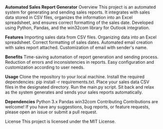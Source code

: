 **Automated Sales Report Generator**
Overview
This project is an automated system for generating and sending sales reports. It integrates with sales data stored in CSV files, organizes the information into an Excel spreadsheet, and ensures correct formatting of the sales date. Developed using Python, Pandas, and the win32com library for Outlook integration.

**Features**
Importing sales data from CSV files.
Organizing data into an Excel spreadsheet.
Correct formatting of sales dates.
Automated email creation with sales report attached.
Customization of email with sender's name.

**Benefits**
Time-saving automation of report generation and sending process.
Reduction of errors and inconsistencies in reports.
Easy configuration and customization according to user needs.

**Usage**
Clone the repository to your local machine.
Install the required dependencies: pip install -r requirements.txt.
Place your sales data CSV files in the designated directory.
Run the main.py script.
Sit back and relax as the system generates and sends your sales reports automatically.

**Dependencies**
Python 3.x
Pandas
win32com
Contributing
Contributions are welcome! If you have any suggestions, bug reports, or feature requests, please open an issue or submit a pull request.

License
This project is licensed under the MIT License.
